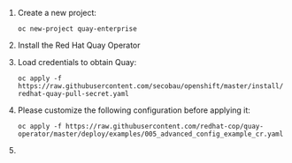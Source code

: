 1. Create a new project:

   `oc new-project quay-enterprise`
1. Install the Red Hat Quay Operator
1. Load credentials to obtain Quay:

   `oc apply -f https://raw.githubusercontent.com/secobau/openshift/master/install/redhat-quay-pull-secret.yaml`
1. Please customize the following configuration before applying it:

   `oc apply -f https://raw.githubusercontent.com/redhat-cop/quay-operator/master/deploy/examples/005_advanced_config_example_cr.yaml`
1. 
